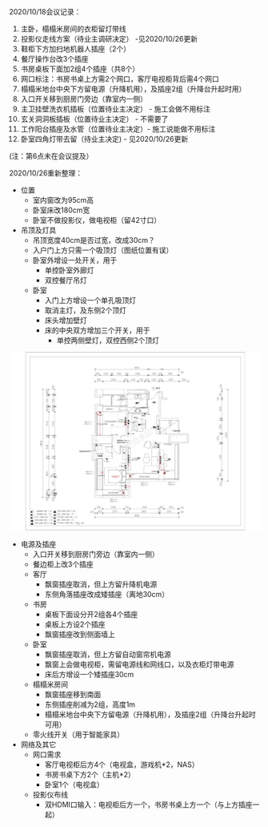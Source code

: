 2020/10/18会议记录：

1. 主卧，榻榻米房间的衣柜留灯带线 
2. 投影仪走线方案（待业主调研决定） -见2020/10/26更新
3. 鞋柜下方加扫地机器人插座（2个）
4. 餐厅操作台改3个插座
5. 书房桌板下面加2组4个插座（共8个）
6. 网口标注：书房书桌上方需2个网口，客厅电视柜背后需4个网口
7. 榻榻米地台中央下方留电源（升降机用），及插座2组（升降台升起时用）
8. 入口开关移到厨房门旁边（靠室内一侧）
9. 主卫挂壁洗衣机插板（位置待业主决定） - 施工会做不用标注
10. 玄关洞洞板插板（位置待业主决定） - 不需要了
11. 工作阳台插座及水管（位置待业主决定）- 施工说能做不用标注
12. 卧室四角灯带去留（待业主决定) - 见2020/10/26更新

(注：第6点未在会议提及）

2020/10/26重新整理：

- 位置
  - 室内窗改为95cm高
  - 卧室床改180cm宽
  - 卧室不做投影仪，做电视柜（留42寸口）
- 吊顶及灯具
  - 吊顶宽度40cm是否过宽，改成30cm？
  - 入户门上方只需一个吸顶灯（图纸位置有误）
  - 卧室外增设一处开关，用于
    - 单控卧室外廊灯
    - 双控餐厅吊灯
  - 卧室
    - 入门上方增设一个单孔吸顶灯
    - 取消主灯，及东侧2个顶灯
    - 床头增加壁灯
    - 床的中央双方增加三个开关，用于
      - 单控两侧壁灯，双控西侧2个顶灯

![image](https://github.com/peacemakercq/HomeDesign/blob/main/%E6%8F%92%E5%BA%A7%E6%8E%92%E5%B8%83%E5%9B%BE1025%E6%89%B9%E6%B3%A8_00.jpg)

- 电源及插座
  - 入口开关移到厨房门旁边（靠室内一侧）
  - 餐边柜上改3个插座
  - 客厅
    - 飘窗插座取消，但上方留升降机电源
    - 东侧角落插座改成矮插座（离地30cm）
  - 书房
    - 桌板下面设分开2组各4个插座
    - 桌板上方设2个插座
    - 飘窗插座改到侧面墙上
  - 卧室
    - 飘窗插座取消，但上方留自动窗帘机电源
    - 飘窗上会做电视柜，需留电源线和网线口，以及衣柜灯带电源
    - 床后方增设一个矮插座30cm
  - 榻榻米房间
    - 飘窗插座移到南面
    - 东侧插座削减为2组，高度1m
    - 榻榻米地台中央下方留电源（升降机用），及插座2组（升降台升起时可用）
  - 零火线开关（用于智能家具）
- 网络及其它
  - 网口需求
    - 客厅电视柜后方4个（电视盒，游戏机*2，NAS）
    - 书房书桌下方2个（主机*2）
    - 卧室1个（电视盒）
  - 投影仪布线
      - 双HDMI口输入：电视柜后方一个，书房书桌上方一个（与上方插座一起）
